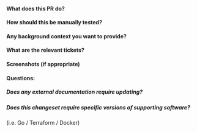 #### What does this PR do?
 
#### How should this be manually tested?
 
#### Any background context you want to provide?
 
#### What are the relevant tickets?
 
#### Screenshots (if appropriate)
 
#### Questions:
 
##### Does any external documentation require updating?

##### Does this changeset require specific versions of supporting software?
(i.e. Go / Terraform / Docker)

